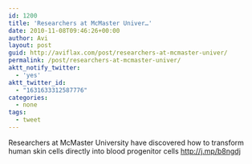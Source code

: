 ```yaml
---
id: 1200
title: 'Researchers at McMaster Univer…'
date: 2010-11-08T09:46:26+00:00
author: Avi
layout: post
guid: http://aviflax.com/post/researchers-at-mcmaster-univer/
permalink: /post/researchers-at-mcmaster-univer/
aktt_notify_twitter:
  - 'yes'
aktt_twitter_id:
  - "1631633312587776"
categories:
  - none
tags:
  - tweet
---
```

Researchers at McMaster University have discovered how to transform human skin cells directly into blood progenitor cells <a href="http://j.mp/b8ngdj" rel="nofollow">http://j.mp/b8ngdj</a>